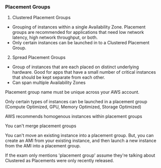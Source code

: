 ### Placement Groups

1. Clustered Placement Groups
- Grouping of instances within a single Availability Zone. Placement groups are recommended for applications that need low network latency, high network throughput, or both.
- Only certain instances can be launched in to a Clustered Placement Group.

2. Spread Placement Groups
- Group of instances that are each placed on distinct underlying hardware. Good for apps that have a small number of critical instances that should be kept separate from each other.
- Can span multiple Availability Zones

Placement group name must be unique across your AWS account. 

Only certain types of instances can be launched in a placement group (Compute Optimized, GPU, Memory Optimized, Storage Optimized)

AWS recommends homogenous instances within placement groups

You can't merge placement groups

You can't move an existing instance into a placement group. But, you can create an AMI from your existing instance, and then launch a new instance from the AMI into a placement group. 

If the exam only mentions 'placement group' assume they're talking about Clustered as Placements were only recently released.


